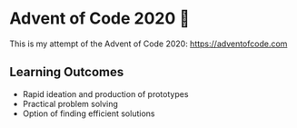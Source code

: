 # Advent of Code 2020 🎄

This is my attempt of the Advent of Code 2020: https://adventofcode.com

## Learning Outcomes

- Rapid ideation and production of prototypes
- Practical problem solving 
- Option of finding efficient solutions
